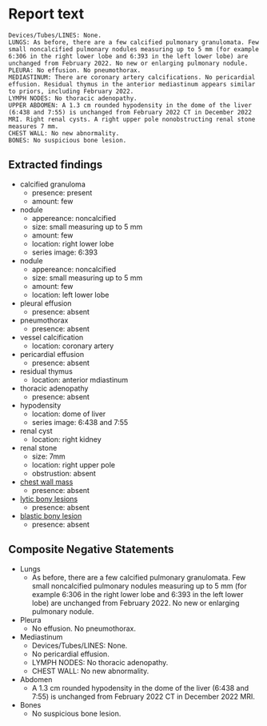 # Report text

```text
Devices/Tubes/LINES: None.
LUNGS: As before, there are a few calcified pulmonary granulomata. Few small noncalcified pulmonary nodules measuring up to 5 mm (for example 6:306 in the right lower lobe and 6:393 in the left lower lobe) are unchanged from February 2022. No new or enlarging pulmonary nodule.
PLEURA: No effusion. No pneumothorax.
MEDIASTINUM: There are coronary artery calcifications. No pericardial effusion. Residual thymus in the anterior mediastinum appears similar to priors, including February 2022.
LYMPH NODES: No thoracic adenopathy.
UPPER ABDOMEN: A 1.3 cm rounded hypodensity in the dome of the liver (6:438 and 7:55) is unchanged from February 2022 CT in December 2022 MRI. Right renal cysts. A right upper pole nonobstructing renal stone measures 7 mm. 
CHEST WALL: No new abnormality.
BONES: No suspicious bone lesion. 
```

## Extracted findings

- calcified granuloma
  - presence: present
  - amount: few
- nodule
  - appereance: noncalcified
  - size: small measuring up to 5 mm
  - amount: few
  - location: right lower lobe
  - series image: 6:393
- nodule
  - appereance: noncalcified
  - size: small measuring up to 5 mm
  - amount: few
  - location: left lower lobe
- pleural effusion
  - presence: absent
- pneumothorax
  - presence: absent
- vessel calcification
  - location: coronary artery
- pericardial effusion
  - presence: absent
- residual thymus
  - location: anterior mdiastinum
- thoracic adenopathy
  - presence: absent
- hypodensity
  - location: dome of liver
  - series image: 6:438 and 7:55
- renal cyst
  - location: right kidney
- renal stone
  - size: 7mm
  - location: right upper pole
  - obstrustion: absent
- [chest wall mass](../../definitions/hood/chest-wall.json)  
  - presence: absent
- [lytic bony lesions](../../definitions/hood/lytic-lesion.md)
  - presence: absent
- [blastic bony lesion](../../definitions/hood/sclerotic-lesion.md)
  - presence: absent

## Composite Negative Statements

- Lungs
  - As before, there are a few calcified pulmonary granulomata. Few small noncalcified pulmonary nodules measuring up to 5 mm (for example 6:306 in the right lower lobe and 6:393 in the left lower lobe) are unchanged from February 2022. No new or enlarging pulmonary nodule.
- Pleura
  - No effusion. No pneumothorax.
- Mediastinum
  - Devices/Tubes/LINES: None.
  - No pericardial effusion.
  - LYMPH NODES: No thoracic adenopathy.
  - CHEST WALL: No new abnormality.
- Abdomen
  - A 1.3 cm rounded hypodensity in the dome of the liver (6:438 and 7:55) is unchanged from February 2022 CT in December 2022 MRI.
- Bones
  - No suspicious bone lesion.
